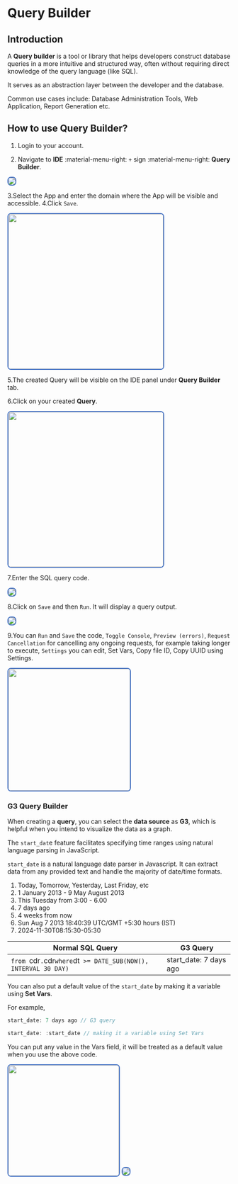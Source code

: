 # Query Builder

## Introduction

A **Query builder** is a tool or library that helps developers construct database queries in a more intuitive and structured way, often without requiring direct knowledge of the query language (like SQL).

It serves as an abstraction layer between the developer and the database.

Common use cases include: Database Administration Tools, Web Application, Report Generation etc.

## How to use Query Builder?

1. Login to your account.

2. Navigate to **IDE** :material-menu-right: `+` sign :material-menu-right: **Query Builder**.

<img src= "/apps/img/query1.png" style="border: 2px solid #4472C4; border-radius: 8px;">

3.Select the App and enter the domain where the App will be visible and accessible.
4.Click `Save`.

<img src= "/apps/img/query21.png" width="350" style="border: 2px solid #4472C4; border-radius: 8px;">

5.The created Query will be visible on the IDE panel under **Query Builder** tab.

6.Click on your created **Query**.

<img src= "/apps/img/query3.png" width="350" style="border: 2px solid #4472C4; border-radius: 8px;">

7.Enter the SQL query code.

<img src= "/apps/img/query4.png" style="border: 2px solid #4472C4; border-radius: 8px;">

8.Click on `Save` and then `Run`. It will display a query output.

<img src= "/apps/img/query5.png" style="border: 2px solid #4472C4; border-radius: 8px;">

9.You can `Run` and `Save` the code, `Toggle Console`, `Preview (errors)`, `Request Cancellation` for cancelling any ongoing requests, for example taking longer to execute, `Settings` you can edit, Set Vars, Copy file ID, Copy UUID using Settings.

<img src= "/apps/img/sc.png" width= "275" style="border: 2px solid #4472C4; border-radius: 8px;">

### G3 Query Builder

When creating a **query**, you can select the **data source** as **G3**, which is helpful when you intend to visualize the data as a graph.

The `start_dat`e feature facilitates specifying time ranges using natural language parsing in JavaScript.

`start_date` is a natural language date parser in Javascript. It can extract data from any provided text and handle the majority of date/time formats.

1. Today, Tomorrow, Yesterday, Last Friday, etc
2. 1 January 2013 - 9 May August 2013
3. This Tuesday from 3:00 - 6.00
4. 7 days ago
5. 4 weeks from now
6. Sun Aug 7 2013 18:40:39 UTC/GMT +5:30 hours (IST)
7. 2024-11-30T08:15:30-05:30

|Normal SQL Query|G3 Query|
|----------------|--------|
|`from `cdr`.`cdr` where `dt` >= DATE_SUB(NOW(), INTERVAL 30 DAY)`|start_date: 7 days ago|

You can also put a default value of the `start_date` by making it a variable using **Set Vars**.

For example,

```js
start_date: 7 days ago // G3 query
```

```js
start_date: :start_date // making it a variable using Set Vars
```

You can put any value in the Vars field, it will be treated as a default value when you use the above code.

<img src= "/apps/img/g31.png" width="250" style="border: 2px solid #4472C4; border-radius: 8px;">

<img src= "/apps/img/g32.png" style="border: 2px solid #4472C4; border-radius: 8px;">
